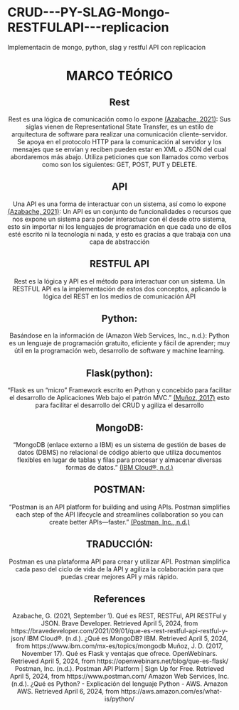 # CRUD---PY-SLAG-Mongo-RESTFULAPI---replicacion
Implementacin de mongo, python, slag y restful API con replicacion
<br>
<center>
  <h1>MARCO TEÓRICO</h1>
  <h2>Rest</h2>
  Rest es una lógica de comunicación como lo expone <a href="https://bravedeveloper.com/2021/09/01/que-es-rest-restful-api-restful-y-json/">(Azabache, 2021)</a>:
Sus siglas vienen de Representational State Transfer, es un estilo de arquitectura de software para realizar una comunicación cliente-servidor. Se apoya en el protocolo HTTP para la comunicación al servidor y los mensajes que se envían y reciben pueden estar en XML o JSON del cual abordaremos más abajo.
Utiliza peticiones que son llamados como verbos como son los siguientes: GET, POST, PUT y DELETE.
<h2>API</h2>
  Una API es una forma de interactuar con un sistema, así como lo expone <a href="https://bravedeveloper.com/2021/09/01/que-es-rest-restful-api-restful-y-json/">(Azabache, 2021)</a>: 
Un API es un conjunto de funcionalidades o recursos que nos expone un sistema para poder interactuar con él desde otro sistema, esto sin importar ni los lenguajes de programación en que cada uno de ellos esté escrito ni la tecnología ni nada, y esto es gracias a que trabaja con una capa de abstracción
<h2>RESTFUL API</h2>
  Rest es la lógica y API es el método para interactuar con un sistema. Un RESTFUL API es la implementación de estos dos conceptos, aplicando la lógica del REST en los medios de comunicación API
  <h2>Python:</h2>
Basándose en la información de (Amazon Web Services, Inc., n.d.):
Python es un lenguaje de programación gratuito, eficiente y fácil de aprender; muy útil en la programación web, desarrollo de software y machine learning. 
  <h2>Flask(python):</h2>
  “Flask es un “micro” Framework escrito en Python y concebido para facilitar el desarrollo de Aplicaciones Web bajo el patrón MVC.” <a href="https://openwebinars.net/blog/que-es-flask/">(Muñoz, 2017)</a> esto para facilitar el desarrollo del CRUD y agiliza el desarrollo
 <h2>MongoDB:</h2> 
“MongoDB (enlace externo a IBM) es un sistema de gestión de bases de datos (DBMS) no relacional de código abierto que utiliza documentos flexibles en lugar de tablas y filas para procesar y almacenar diversas formas de datos.” <a href="https://www.ibm.com/mx-es/topics/mongodb">(IBM Cloud®, n.d.)</a>
  <h2>POSTMAN:</h2>
“Postman is an API platform for building and using APIs. Postman simplifies each step of the API lifecycle and streamlines collaboration so you can create better APIs—faster.” <a href="https://www.postman.com/">(Postman, Inc., n.d.)</a>
<h2>TRADUCCIÓN:</h2>
Postman es una plataforma API para crear y utilizar API. Postman simplifica cada paso del ciclo de vida de la API y agiliza la colaboración para que puedas crear mejores API y más rápido.
<h2>References</h2>
Azabache, G. (2021, September 1). Qué es REST, RESTFul, API RESTFul y JSON. Brave Developer. Retrieved April 5, 2024, from https://bravedeveloper.com/2021/09/01/que-es-rest-restful-api-restful-y-json/
IBM Cloud®. (n.d.). ¿Qué es MongoDB? IBM. Retrieved April 5, 2024, from https://www.ibm.com/mx-es/topics/mongodb
Muñoz, J. D. (2017, November 17). Qué es Flask y ventajas que ofrece. OpenWebinars. Retrieved April 5, 2024, from https://openwebinars.net/blog/que-es-flask/
Postman, Inc. (n.d.). Postman API Platform | Sign Up for Free. Retrieved April 5, 2024, from https://www.postman.com/
Amazon Web Services, Inc. (n.d.). ¿Qué es Python? - Explicación del lenguaje Python - AWS. Amazon AWS. Retrieved April 6, 2024, from https://aws.amazon.com/es/what-is/python/
</center>
